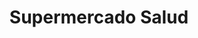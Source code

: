 ---
title: "Supermercado Salud"
url: /ciudad-autonoma-de-buenos-aires/supermercado-salud/
shop: comodidad
---